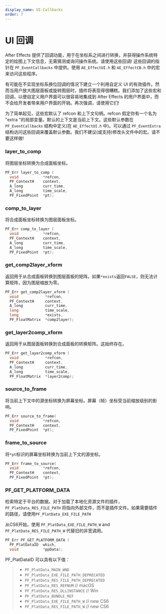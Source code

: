 ```yaml
---
display_name: UI-Callbacks
order: 7
---
```


# UI 回调

After Effects 提供了回调功能，用于在坐标系之间进行转换，并获得操作系统特定的绘图上下文信息，无需猜测或询问操作系统。请使用这些回调! 这些回调的指针在 `PF_EventCallbacks` 中提供。使用 `AE_EffectUI.h` 和 `AE_EffectCB.h` 中的宏来访问这些程序。

有可能在不实现坐标系换位回调的情况下建立一个利用自定义 UI 的有效插件。然而当用户放大图层面板或旋转图层时，插件将表现得很糟糕。我们添加了这些宏和回调，以便自定义用户界面可以很容易地集成到 After Effects 的用户界面中，而不会给开发者带来用户界面的开销。再次强调，请使用它们!

为了简单起见，这些宏默认了 refcon 和上下文句柄。refcon 假定你有一个名为 "extra "的局部变量。默认的上下文是当前上下文。这些默认参数在 `PF_EventCallbacks` 结构中定义(在 `AE_EffectUI.h` 中)。可以通过 `PF_EventExtra` 结构访问这些回调来覆盖默认参数。我们不建议(或支持)修改头文件中的宏。请不要这样做!

### layer_to_comp

将图层坐标转换为合成面板坐标。

```cpp
PF_Err layer_to_comp (
  void           *refcon,
  PF_ContextH    context,
  A_long         curr_time,
  A_long         time_scale,
  PF_FixedPoint  *pt);
```

### comp_to_layer

将合成面板坐标转换为图层面板坐标。

```cpp
PF_Err comp_to_layer (
  void           *refcon,
  PF_ContextH    context,
  A_long         curr_time,
  A_long         time_scale,
  PF_FixedPoint  *pt);
```

### get_comp2layer_xform

返回用于从合成面板转换到图层面板的矩阵。如果`*exists`返回`FALSE`，则无法计算矩阵，因为图层缩放为零。

```cpp
PF_Err get_comp2layer_xform (
  void            *refcon,
  PF_ContextH     context,
  A_long          curr_time,
  long            time_scale,
  long            *exists,
  PF_FloatMatrix  *comp2layer);
```

### get_layer2comp_xform

返回用于从图层面板转换到合成面板的转换矩阵。这始终存在。

```cpp
PF_Err get_layer2comp_xform (
  void            *refcon,
  PF_ContextH     context,
  A_long          curr_time,
  A_long          time_scale,
  PF_FloatMatrix  *layer2comp);
```

### source_to_frame

将当前上下文中的源坐标转换为屏幕坐标。屏幕（帧）坐标受当前缩放级别的影响。

```cpp
PF_Err source_to_frame(
  void           *refcon,
  PF_ContextH    context,
  PF_FixedPoint  *pt);
```

### frame_to_source

将`*pt`标识的屏幕坐标转换为当前上下文的源坐标。

```cpp
PF_Err frame_to_source(
  void           *refcon,
  PF_ContextH    context,
  PF_FixedPoint  *pt);
```

### PF_GET_PLATFORM_DATA

检索特定于平台的数据。对于加载了本地化资源文件的插件，`PF_PlatData_RES_FILE_PATH` 将指向外部文件，而不是插件文件。如果需要插件的路径，请使用`PF_PlatData_EXE_FILE_PATH`

从CS6开始，使用 `PF_PlatData_EXE_FILE_PATH_W` and `PF_PlatData_RES_FILE_PATH_W` 代替旧的非宽调用。

```cpp
PF_Err PF_GET_PLATFORM_DATA (
  PF_PlatDataID  which,
  void           *ppData);
```

PF_PlatDataID 可以具有以下值：

> - `PF_PlatData_MAIN_WND`
> - `PF_PlatData_EXE_FILE_PATH_DEPRECATED`
> - `PF_PlatData_RES_FILE_PATH_DEPRECATED`
> - `PF_PlatData_RES_REFNUM` // macOS
> - `PF_PlatData_RES_DLLINSTANCE` // Win
> - `PF_PlatData_BUNDLE_REF`
> - `PF_PlatData_EXE_FILE_PATH_W` // new CS6
> - `PF_PlatData_RES_FILE_PATH_W` // new CS6
